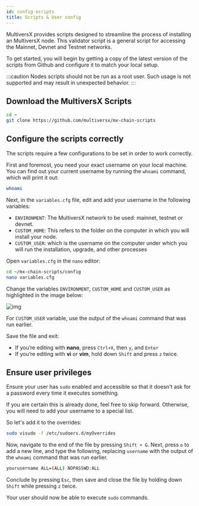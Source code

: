 ```yaml
---
id: config-scripts
title: Scripts & User config
---
```


[comment]: # (mx-context)

MultiversX provides scripts designed to streamline the process of installing an MultiversX node. This validator script is a general script for accessing the Mainnet, Devnet and Testnet networks.

To get started, you will begin by getting a copy of the latest version of the scripts from Github and configure it to match your local setup.

:::caution
Nodes scripts should not be run as a root user. Such usage is not supported and may result in unexpected behavior.
:::

[comment]: # (mx-context)

## **Download the MultiversX Scripts**

```bash
cd ~
git clone https://github.com/multiversx/mx-chain-scripts
```

[comment]: # (mx-context)

## **Configure the scripts correctly**

The scripts require a few configurations to be set in order to work correctly.

First and foremost, you need your exact username on your local machine. You can find out your current username by running the `whoami` command, which will print it out:

```bash
whoami
```

Next, in the `variables.cfg` file, edit and add your username in the following variables:

- `ENVIRONMENT`: The MultiversX network to be used: mainnet, testnet or devnet.
- `CUSTOM_HOME`: This refers to the folder on the computer in which you will install your node.
- `CUSTOM_USER`: which is the username on the computer under which you will run the installation, upgrade, and other processes

Open `variables.cfg` in the `nano` editor:

```bash
cd ~/mx-chain-scripts/config
nano variables.cfg
```

Change the variables `ENVIRONMENT`, `CUSTOM_HOME` and `CUSTOM_USER` as highlighted in the image below:

![img](/validators/scripts/variables.png)

For `CUSTOM_USER` variable, use the output of the `whoami` command that was run earlier.

Save the file and exit:

- If you’re editing with **nano**, press `Ctrl+X`, then `y`, and `Enter`
- If you’re editing with **vi** or **vim**, hold down `Shift` and press `z` twice.

[comment]: # (mx-context)

## **Ensure user privileges**

Ensure your user has `sudo` enabled and accessible so that it doesn't ask for a password every time it executes something.

If you are certain this is already done, feel free to skip forward. Otherwise, you will need to add your username to a special list.

So let's add it to the overrides:

```bash
sudo visudo -f /etc/sudoers.d/myOverrides
```

Now, navigate to the end of the file by pressing `Shift + G`. Next, press `o` to add a new line, and type the following, replacing `username` with the output of the `whoami` command that was run earlier.

```bash
yourusername ALL=(ALL) NOPASSWD:ALL
```

Conclude by pressing `Esc`, then save and close the file by holding down `Shift` while pressing `z` twice.

Your user should now be able to execute `sudo` commands.
